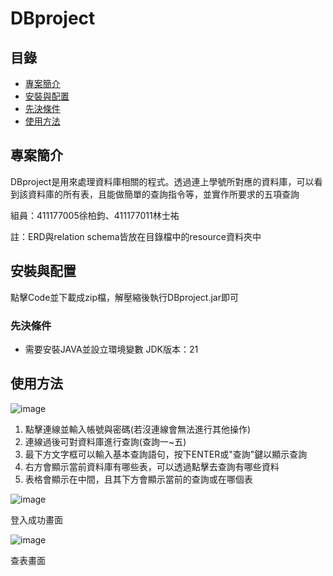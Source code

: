 # DBproject

## 目錄
- [專案簡介](#專案簡介)
- [安裝與配置](#安裝與配置)
- [先決條件](#先決條件)
- [使用方法](#使用方法)

## 專案簡介
DBproject是用來處理資料庫相關的程式。透過連上學號所對應的資料庫，可以看到該資料庫的所有表，且能做簡單的查詢指令等，並實作所要求的五項查詢

組員：411177005徐柏鈞、411177011林士祐

註：ERD與relation schema皆放在目錄檔中的resource資料夾中

## 安裝與配置
點擊Code並下載成zip檔，解壓縮後執行DBproject.jar即可

### 先決條件
- 需要安裝JAVA並設立環境變數 JDK版本：21

## 使用方法
![image](https://github.com/abc7559485/DBproject/assets/153478133/81a385d3-901d-4094-a249-7d595ef8a951)

1. 點擊連線並輸入帳號與密碼(若沒連線會無法進行其他操作)
2. 連線過後可對資料庫進行查詢(查詢一~五)
3. 最下方文字框可以輸入基本查詢語句，按下ENTER或"查詢"鍵以顯示查詢
4. 右方會顯示當前資料庫有哪些表，可以透過點擊去查詢有哪些資料
5. 表格會顯示在中間，且其下方會顯示當前的查詢或在哪個表

![image](https://github.com/abc7559485/DBproject/assets/153478133/5d8225eb-3fec-4c06-8a80-16b9a5e794cb)

登入成功畫面

![image](https://github.com/abc7559485/DBproject/assets/153478133/4085e874-caac-44e7-bd8d-9f84f78ccd12)

查表畫面
